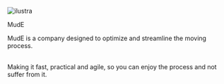 ![ilustra](https://user-images.githubusercontent.com/75394512/229802871-7818244f-6317-42b2-830f-e01037d8d899.svg)

MudE

MudE is a company designed to optimize and streamline the moving process.

<br>
Making it fast, practical and agile, so you can enjoy the process and not suffer from it.